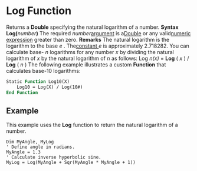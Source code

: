 
# Log Function



Returns a  **Double** specifying the natural logarithm of a number.
 **Syntax**
 **Log(**_number_**)**
The required  _number_[argument](b8bdf64f-5920-1ae9-16d0-b26d09524a30.md) is a[Double](b8bdf64f-5920-1ae9-16d0-b26d09524a30.md) or any valid[numeric expression](b8bdf64f-5920-1ae9-16d0-b26d09524a30.md) greater than zero.
 **Remarks**
The natural logarithm is the logarithm to the base  _e_ . The[constant ](b8bdf64f-5920-1ae9-16d0-b26d09524a30.md) _e_ is approximately 2.718282.
You can calculate base- _n_ logarithms for any number _x_ by dividing the natural logarithm of _x_ by the natural logarithm of _n_ as follows:
Log _n(x)_ = **Log** ( _x_ ) / **Log** ( _n_ )
The following example illustrates a custom  **Function** that calculates base-10 logarithms:



```vb
Static Function Log10(X)
    Log10 = Log(X) / Log(10#)
End Function

```


## Example

This example uses the  **Log** function to return the natural logarithm of a number.


```
Dim MyAngle, MyLog
' Define angle in radians.
MyAngle = 1.3
' Calculate inverse hyperbolic sine.
MyLog = Log(MyAngle + Sqr(MyAngle * MyAngle + 1))


```

